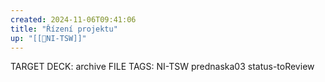```yaml
---
created: 2024-11-06T09:41:06
title: "Řízení projektu"
up: "[[📖NI-TSW]]"
---
```


TARGET DECK: archive
FILE TAGS: NI-TSW prednaska03 status-toReview
